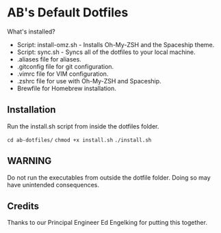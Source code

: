 # AB's Default Dotfiles
What's installed?
* Script: install-omz.sh - Installs Oh-My-ZSH and the Spaceship theme.
* Script: sync.sh - Syncs all of the dotfiles to your local machine.
* .aliases file for aliases.
* .gitconfig file for git configuration.
* .vimrc file for VIM configuration.
* .zshrc file for use with Oh-My-ZSH and Spaceship.
* Brewfile for Homebrew installation.

## Installation
Run the install.sh script from inside the dotfiles folder. 

`cd ab-dotfiles/`
`chmod +x install.sh`
`./install.sh`

## WARNING
Do not run the executables from outside the dotfile folder. Doing so may have unintended consequences.

## Credits

Thanks to our Principal Engineer Ed Engelking for putting this together.